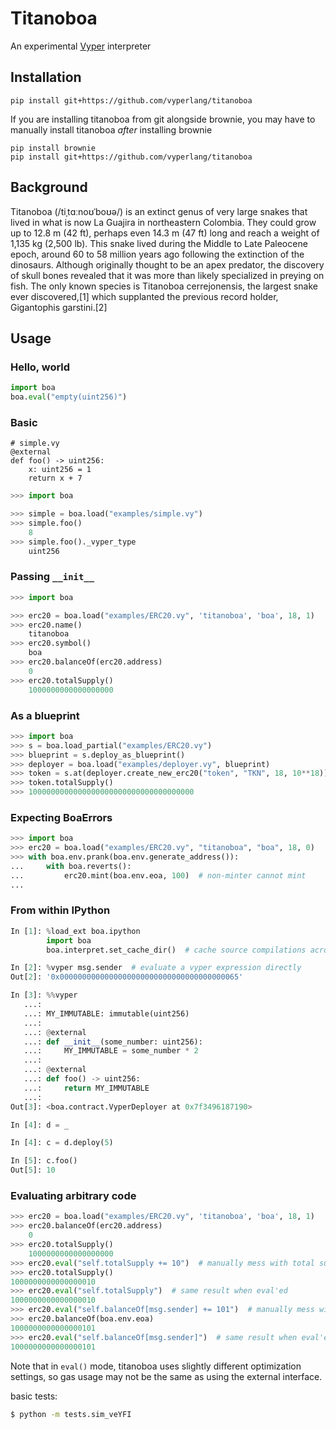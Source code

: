 # Titanoboa

An experimental [Vyper](https://github.com/vyperlang/vyper) interpreter

## Installation
```
pip install git+https://github.com/vyperlang/titanoboa
```

If you are installing titanoboa from git alongside brownie, you may have to manually install titanoboa *after* installing brownie

```
pip install brownie
pip install git+https://github.com/vyperlang/titanoboa
```

## Background

Titanoboa (/tiˌtɑːnoʊˈboʊə/) is an extinct genus of very large snakes that lived in what is now La Guajira in northeastern Colombia. They could grow up to 12.8 m (42 ft), perhaps even 14.3 m (47 ft) long and reach a weight of 1,135 kg (2,500 lb). This snake lived during the Middle to Late Paleocene epoch, around 60 to 58 million years ago following the extinction of the dinosaurs. Although originally thought to be an apex predator, the discovery of skull bones revealed that it was more than likely specialized in preying on fish. The only known species is Titanoboa cerrejonensis, the largest snake ever discovered,[1] which supplanted the previous record holder, Gigantophis garstini.[2]

## Usage

### Hello, world

```python
import boa
boa.eval("empty(uint256)")
```

### Basic
```vyper
# simple.vy
@external
def foo() -> uint256:
    x: uint256 = 1
    return x + 7
```

```python
>>> import boa

>>> simple = boa.load("examples/simple.vy")
>>> simple.foo()
    8
>>> simple.foo()._vyper_type
    uint256
```


### Passing `__init__`

```python
>>> import boa

>>> erc20 = boa.load("examples/ERC20.vy", 'titanoboa', 'boa', 18, 1)
>>> erc20.name()
    titanoboa
>>> erc20.symbol()
    boa
>>> erc20.balanceOf(erc20.address)
    0
>>> erc20.totalSupply()
    1000000000000000000
```

### As a blueprint

```python
>>> import boa
>>> s = boa.load_partial("examples/ERC20.vy")
>>> blueprint = s.deploy_as_blueprint()
>>> deployer = boa.load("examples/deployer.vy", blueprint)
>>> token = s.at(deployer.create_new_erc20("token", "TKN", 18, 10**18))
>>> token.totalSupply()
>>> 1000000000000000000000000000000000000
```

### Expecting BoaErrors
```python
>>> import boa
>>> erc20 = boa.load("examples/ERC20.vy", "titanoboa", "boa", 18, 0)
>>> with boa.env.prank(boa.env.generate_address()):
...     with boa.reverts():
...         erc20.mint(boa.env.eoa, 100)  # non-minter cannot mint
...
```

### From within IPython

```python
In [1]: %load_ext boa.ipython
        import boa
        boa.interpret.set_cache_dir()  # cache source compilations across sessions

In [2]: %vyper msg.sender  # evaluate a vyper expression directly
Out[2]: '0x0000000000000000000000000000000000000065'

In [3]: %%vyper
   ...: 
   ...: MY_IMMUTABLE: immutable(uint256)
   ...: 
   ...: @external
   ...: def __init__(some_number: uint256):
   ...:     MY_IMMUTABLE = some_number * 2
   ...: 
   ...: @external
   ...: def foo() -> uint256:
   ...:     return MY_IMMUTABLE
   ...: 
Out[3]: <boa.contract.VyperDeployer at 0x7f3496187190>

In [4]: d = _

In [4]: c = d.deploy(5)

In [5]: c.foo()
Out[5]: 10
```

### Evaluating arbitrary code

```python
>>> erc20 = boa.load("examples/ERC20.vy", 'titanoboa', 'boa', 18, 1)
>>> erc20.balanceOf(erc20.address)
    0
>>> erc20.totalSupply()
    1000000000000000000
>>> erc20.eval("self.totalSupply += 10")  # manually mess with total supply
>>> erc20.totalSupply()
1000000000000000010
>>> erc20.eval("self.totalSupply")  # same result when eval'ed
1000000000000000010
>>> erc20.eval("self.balanceOf[msg.sender] += 101")  # manually mess with balance
>>> erc20.balanceOf(boa.env.eoa)
1000000000000000101
>>> erc20.eval("self.balanceOf[msg.sender]")  # same result when eval'ed
1000000000000000101
```

Note that in `eval()` mode, titanoboa uses slightly different optimization settings, so gas usage may not be the same as using the external interface.

basic tests:
```bash
$ python -m tests.sim_veYFI
```
